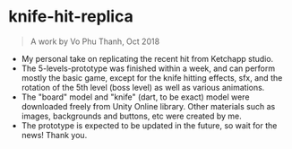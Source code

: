 # knife-hit-replica
> A work by Vo Phu Thanh, Oct 2018

- My personal take on replicating the recent hit from Ketchapp studio. 
- The 5-levels-prototype was finished within a week, and can perform mostly the basic game, except for the knife hitting effects, sfx, and the rotation of the 5th level (boss level) as well as various animations. 
- The "board" model and "knife" (dart, to be exact) model were downloaded freely from Unity Online library. Other materials such as images, backgrounds and buttons, etc were created by me. 
- The prototype is expected to be updated in the future, so wait for the news! Thank you.
